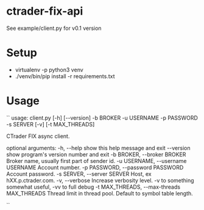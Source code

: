 # ctrader-fix-api

See example/client.py for v0.1 version

# Setup

* virtualenv -p python3 venv
* ./venv/bin/pip install -r requirements.txt

# Usage
``
usage: client.py [-h] [--version] -b BROKER -u USERNAME -p PASSWORD -s SERVER
                 [-v] [-t MAX_THREADS]

CTrader FIX async client.

optional arguments:
  -h, --help            show this help message and exit
  --version             show program's version number and exit
  -b BROKER, --broker BROKER
                        Broker name, usually first part of sender id.
  -u USERNAME, --username USERNAME
                        Account number.
  -p PASSWORD, --password PASSWORD
                        Account password.
  -s SERVER, --server SERVER
                        Host, ex hXX.p.ctrader.com.
  -v, --verbose         Increase verbosity level. -v to something somewhat
                        useful, -vv to full debug
  -t MAX_THREADS, --max-threads MAX_THREADS
                        Thread limit in thread pool. Default to symbol table
                        length.

``
